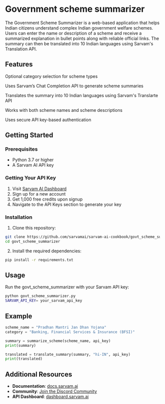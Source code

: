# Government scheme summarizer
The Government Scheme Summarizer is a web-based application that helps Indian citizens understand complex Indian government welfare schemes. Users can enter the name or description of a scheme and receive a summarized explanation in bullet points along with reliable official links. The summary can then be translated into 10 Indian languages using Sarvam's Translation API.

## Features

Optional category selection for scheme types

Uses Sarvam’s Chat Completion API to generate scheme summaries

Translates the summary into 10 Indian languages using Sarvam's Translarte API

Works with both scheme names and scheme descriptions

Uses secure API key-based authentication

## Getting Started

### Prerequisites

- Python 3.7 or higher
- A Sarvam AI API key

### Getting Your API Key

1. Visit [Sarvam AI Dashboard](https://dashboard.sarvam.ai/)
2. Sign up for a new account
3. Get 1,000 free credits upon signup
4. Navigate to the API Keys section to generate your key

### Installation

1. Clone this repository:

```bash
git clone https://github.com/sarvamai/sarvam-ai-cookbook/govt_scheme_summarizer.git
cd govt_scheme_summarizer
```

2. Install the required dependencies:

```bash
pip install -r requirements.txt
```
## Usage

Run the govt_scheme_summarizer  with your Sarvam API key:

```bash
python govt_scheme_summarizer.py
SARVAM_API_KEY= your_sarvam_api_key
```
## Example 

```python
scheme_name = "Pradhan Mantri Jan Dhan Yojana"
category = "Banking, Financial Services & Insurance (BFSI)"

summary = summarize_scheme(scheme_name, api_key)
print(summary)

translated = translate_summary(summary, "hi-IN", api_key)
print(translated)
```

## Additional Resources

- **Documentation**: [docs.sarvam.ai](https://docs.sarvam.ai/)
- **Community**: [Join the Discord Community](https://discord.gg/hTuVuPNF)
- **API Dashboard**: [dashboard.sarvam.ai](https://dashboard.sarvam.ai/)